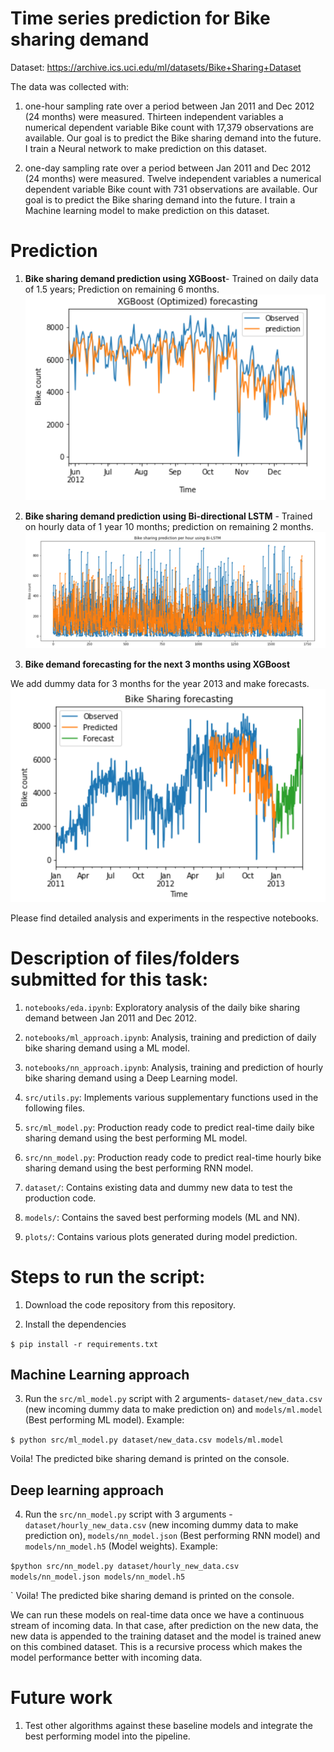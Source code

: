 # Time series prediction for Bike sharing demand

Dataset: https://archive.ics.uci.edu/ml/datasets/Bike+Sharing+Dataset

The data was collected with:
1. one-hour sampling rate over a period between Jan 2011 and Dec 2012 (24 months) were measured. Thirteen independent variables a numerical dependent variable Bike count with 17,379 observations are available. Our goal is to predict the Bike sharing demand into the future. I train a Neural network to make prediction on this dataset.

2. one-day sampling rate over a period between Jan 2011 and Dec 2012 (24 months) were measured. Twelve independent variables a numerical dependent variable Bike count with 731 observations are available. Our goal is to predict the Bike sharing demand into the future. I train a Machine learning model to make prediction on this dataset.


# Prediction
1. **Bike sharing demand prediction using XGBoost**- Trained on daily data of 1.5 years; Prediction on remaining 6 months.
![xgboost_prediction](plots/daily_prediction_xgb.png)

2. **Bike sharing demand prediction using Bi-directional LSTM** - Trained on hourly data of 1 year 10 months; prediction on remaining 2 months.
![lstm_prediction](plots/hourly_prediction_bilstm.png)

3. **Bike demand forecasting for the next 3 months using XGBoost**

  We add dummy data for 3 months for the year 2013 and make forecasts.  
![xgboost_forecast](plots/daily_forecast_xgboost.png)

Please find detailed analysis and experiments in the respective notebooks.

# Description of files/folders submitted for this task:
1. `notebooks/eda.ipynb`: Exploratory analysis of the daily bike sharing demand between Jan 2011 and Dec 2012.

2. `notebooks/ml_approach.ipynb`: Analysis, training and prediction of daily bike sharing demand using a ML model.

3. `notebooks/nn_approach.ipynb`: Analysis, training and prediction of hourly bike sharing demand using a Deep Learning model.

4. `src/utils.py`: Implements various supplementary functions used in the following files.

5. `src/ml_model.py`: Production ready code to predict real-time daily bike sharing demand using the best performing ML model.

6. `src/nn_model.py`: Production ready code to predict real-time hourly bike sharing demand using the best performing RNN model.

7. `dataset/`: Contains existing data and dummy new data to test the production code.

8. `models/`: Contains the saved best performing models (ML and NN).

9. `plots/`: Contains various plots generated during model prediction.






# Steps to run the script:
1. Download the code repository from this repository.


2. Install the dependencies

  `$ pip install -r requirements.txt`

## Machine Learning approach


3. Run the  `src/ml_model.py` script with 2 arguments- `dataset/new_data.csv` (new incoming dummy data to make prediction on) and `models/ml.model` (Best performing ML model). Example:

  `$ python src/ml_model.py dataset/new_data.csv models/ml.model
  `

  Voila! The predicted bike sharing demand is printed on the console.

## Deep learning approach
4. Run the `src/nn_model.py` script with 3 arguments - `dataset/hourly_new_data.csv` (new incoming dummy data to make prediction on), `models/nn_model.json` (Best performing RNN model) and `models/nn_model.h5` (Model weights). Example:

  `$python src/nn_model.py dataset/hourly_new_data.csv models/nn_model.json models/nn_model.h5`

  `
  Voila! The predicted bike sharing demand is printed on the console.

We can run these models on real-time data once we have a continuous stream of incoming data. In that case, after prediction on the new data, the new data is appended to the training dataset and the model is trained anew on this combined dataset. This is a recursive process which makes the model performance better with incoming data.

# Future work
1. Test other algorithms against these baseline models and integrate the best performing model into the pipeline.
